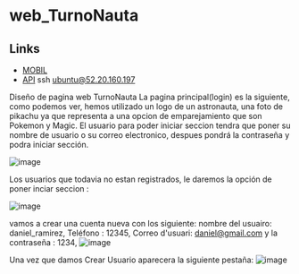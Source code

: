 # web_TurnoNauta

## Links

- [MOBIL](https://github.com/Snr1s3/Turnonauta.git)
- [API](https://github.com/Snr1s3/TurnoNauta_FastAPI.git)
ssh ubuntu@52.20.160.197


Diseño de pagina web TurnoNauta
La pagina principal(login) es la siguiente, como podemos ver, hemos utilizado un logo de un astronauta, una foto de pikachu ya que representa a una opcion de emparejamiento que son Pokemon y Magic.
El usuario para poder iniciar seccion tendra que poner su nombre de usuario o su correo electronico, despues pondrá la contraseña y podra iniciar sección.

![image](https://github.com/user-attachments/assets/7cb9701f-f027-4e47-a594-d2c4e08e50fe)


Los usuarios que todavia no estan registrados, le daremos la opción de poner inciar seccion : 

![image](https://github.com/user-attachments/assets/41365c6c-5256-40a9-a4a3-37219385a8d3)

vamos a crear una cuenta nueva con los siguiente: nombre del usuairo: daniel_ramirez, Teléfono : 12345, Correo d'usuari: daniel@gmail.com y la contraseña : 1234,
![image](https://github.com/user-attachments/assets/a6d9de9c-29c0-4826-9e18-e9c4f8971e2a)

Una vez que damos Crear Usuario aparecera la siguiente pestaña: 
![image](https://github.com/user-attachments/assets/552d3598-5a4c-48ce-930d-c74b19778960)





